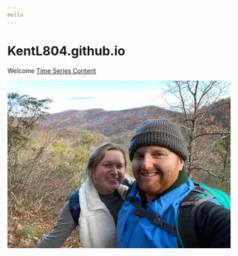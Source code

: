 ```yaml
--- 
Hello
---
```

# KentL804.github.io
Welcome
[Time Series Content](/TimeSeries/index.md) 

![Picture](/IMG_8209.jpg)
